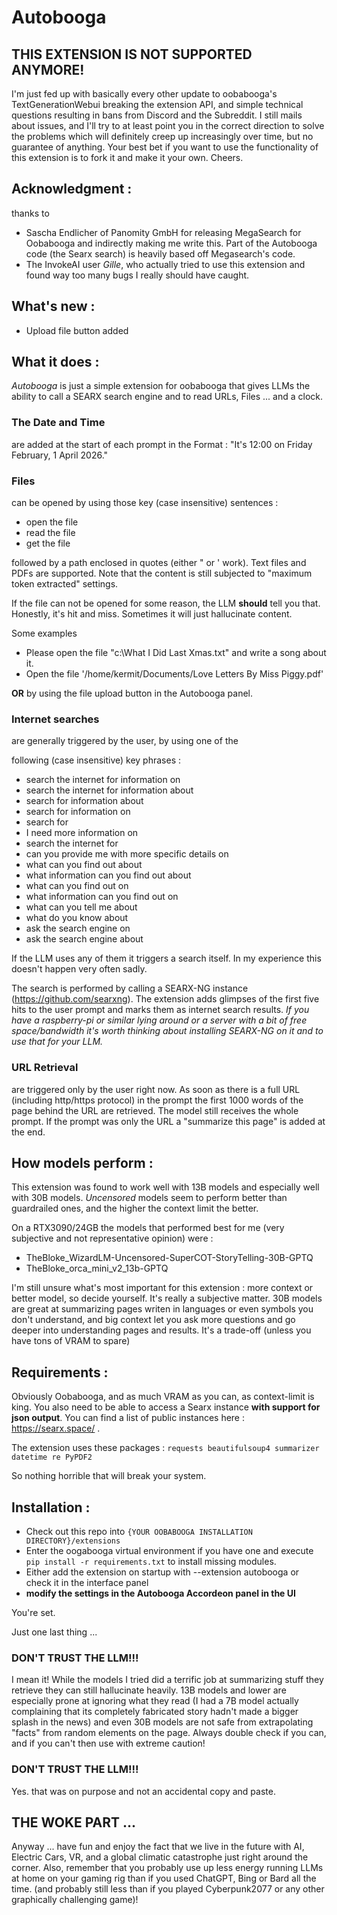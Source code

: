 # Autobooga

## THIS EXTENSION IS NOT SUPPORTED ANYMORE!
I'm just fed up with basically every other update to oobabooga's TextGenerationWebui breaking the extension API,
 and simple technical questions resulting in bans from Discord and the Subreddit. I still mails about issues, and I'll try to at least point you in the correct direction to solve the problems which will definitely creep up increasingly over time, but no guarantee of anything. Your best bet if you want to use the functionality of this extension is to fork it and make it your own. Cheers.
 
## Acknowledgment :
thanks to 
* Sascha Endlicher of Panomity GmbH for releasing MegaSearch 
for Oobabooga and indirectly making me write this. Part of the Autobooga
code (the Searx search) is heavily based off Megasearch's code.
* The InvokeAI user *Gille*, who actually tried to use this extension and found way too many bugs I really should have caught. 

## What's new :
* Upload file button added

## What it does :
*Autobooga* is just a simple extension for oobabooga that gives
LLMs the ability to call a SEARX search engine and to read URLs, Files ... 
and a clock. 

### The Date and Time
are added at the start of each prompt in the Format :
"It's 12:00 on Friday February, 1 April 2026."

### Files
can be opened by using those key (case insensitive) sentences :
* open the file 
* read the file
* get the file


followed by a path enclosed in quotes (either " or ' work). Text files and PDFs are supported. Note that the content is still subjected to "maximum token extracted" settings.

If the file can not be opened for some reason, the LLM **should** tell you that. Honestly, it's hit and miss. Sometimes it will just hallucinate content.

Some examples
  * Please open the file "c:\\What I Did Last Xmas.txt" and write a song about it.
  * Open the file '/home/kermit/Documents/Love Letters By Miss Piggy.pdf'

**OR** by using the file upload button in the Autobooga panel.


### Internet searches
are generally triggered by the user, by using one of the 

following (case insensitive) key phrases :

  * search the internet for information on 
  * search the internet for information about
  * search for information about
  * search for information on
  * search for
  * I need more information on
  * search the internet for
  * can you provide me with more specific details on
  * what can you find out about
  * what information can you find out about
  * what can you find out on
  * what information can you find out on
  * what can you tell me about
  * what do you know about
  * ask the search engine on
  * ask the search engine about

If the LLM uses any of them it triggers a search itself. In my experience this
doesn't happen very often sadly. 

The search is performed by calling a SEARX-NG instance (https://github.com/searxng). The extension adds glimpses
of the first five hits to the user prompt and marks them as internet search results.
*If you have a raspberry-pi or similar lying around or a server with a bit of free space/bandwidth it's worth thinking 
about installing SEARX-NG on it and to use that for your LLM.* 

### URL Retrieval
are triggered only by the user right now. As soon as there is a 
full URL (including http/https protocol) in the prompt the first 1000 words of the page 
behind the URL are retrieved. The model still receives the whole prompt. If the prompt was 
only the URL a "summarize this page" is added at the end.

## How models perform :
This extension was found to work well with 13B models and especially well with 
30B models. *Uncensored* models seem to perform better than guardrailed ones, and the 
higher the context limit the better. 

On a RTX3090/24GB the models that performed best for me (very subjective and not representative
opinion) were :

   * TheBloke_WizardLM-Uncensored-SuperCOT-StoryTelling-30B-GPTQ
   * TheBloke_orca_mini_v2_13b-GPTQ

I'm still unsure what's most important for this extension : more context or better model, so decide
yourself. It's really a subjective matter. 30B models are great at summarizing pages writen in languages
or even symbols you don't understand, and big context let you ask more questions and go deeper into 
understanding pages and results. It's a trade-off (unless you have tons of VRAM to spare)

## Requirements :
Obviously Oobabooga, and as much VRAM as you can, as context-limit is king. 
You also need to be able to access a Searx instance **with support for json output**. You can find a list of 
public instances here : https://searx.space/ . 

The extension uses these packages : 
`requests
beautifulsoup4
summarizer
datetime
re
PyPDF2`

So nothing horrible that will break your system.

## Installation :
* Check out this repo into `{YOUR OOBABOOGA INSTALLATION DIRECTORY}/extensions`
* Enter the oogabooga virtual environment if you have one and execute
`pip install -r requirements.txt` to install missing modules.
* Either add the extension on startup with 
--extension autobooga or check it in the interface panel
* **modify the settings in the Autobooga Accordeon panel in the UI**

You're set.

Just one last thing ... 


### DON'T TRUST THE LLM!!! 
I mean it! While the models I tried did a terrific job at summarizing stuff they retrieve 
they can still hallucinate heavily. 13B models and lower are especially prone at ignoring what
they read (I had a 7B model actually complaining that its completely fabricated story hadn't made
a bigger splash in the news) and even 30B models are not safe from extrapolating "facts" from random
elements on the page. Always double check if you can, and if you can't then use with extreme caution!

### DON'T TRUST THE LLM!!! 
Yes. that was on purpose and not an accidental copy and paste.

## THE WOKE PART ...
Anyway ... have fun and enjoy the fact that we live in the future with AI, Electric Cars, VR, and a 
global climatic catastrophe just right around the corner. Also, remember that you probably use up less
energy running LLMs at home on your gaming rig than if you used ChatGPT, Bing or Bard all the time. (and probably
still less than if you played Cyberpunk2077 or any other graphically challenging game)!
